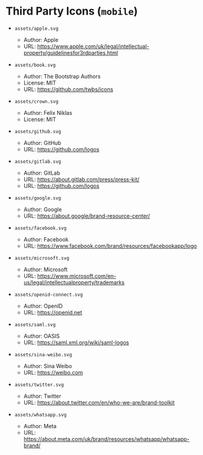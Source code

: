 # Third Party Icons (`mobile`)

- `assets/apple.svg`
  - Author: Apple
  - URL: <https://www.apple.com/uk/legal/intellectual-property/guidelinesfor3rdparties.html>

- `assets/book.svg`
  - Author: The Bootstrap Authors
  - License: MIT
  - URL: <https://github.com/twbs/icons>

- `assets/crown.svg`
  - Author: Felix Niklas
  - License: MIT

- `assets/github.svg`
  - Author: GitHub
  - URL: <https://github.com/logos>

- `assets/gitlab.svg`
  - Author: GitLab
  - URL: <https://about.gitlab.com/press/press-kit/>
  - URL: <https://github.com/logos>

- `assets/google.svg`
  - Author: Google
  - URL: <https://about.google/brand-resource-center/>

- `assets/facebook.svg`
  - Author: Facebook
  - URL: <https://www.facebook.com/brand/resources/facebookapp/logo>

- `assets/microsoft.svg`
  - Author: Microsoft
  - URL: <https://www.microsoft.com/en-us/legal/intellectualproperty/trademarks>

- `assets/openid-connect.svg`
  - Author: OpenID
  - URL: <https://openid.net>

- `assets/saml.svg`
  - Author: OASIS
  - URL: <https://saml.xml.org/wiki/saml-logos>

- `assets/sina-weibo.svg`
  - Author: Sina Weibo
  - URL: <https://weibo.com>

- `assets/twitter.svg`
  - Author: Twitter
  - URL: <https://about.twitter.com/en/who-we-are/brand-toolkit>

- `assets/whatsapp.svg`
  - Author: Meta
  - URL: <https://about.meta.com/uk/brand/resources/whatsapp/whatsapp-brand/>
